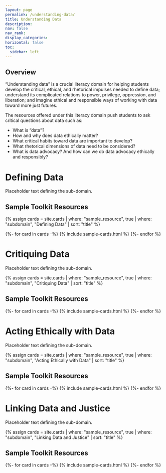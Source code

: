 ```yaml
---
layout: page
permalink: /understanding-data/
title: Understanding Data
description:
nav: false
nav_rank: 
display_categories:
horizontal: false
toc:
  sidebar: left
---
```


## Overview

“Understanding data” is a crucial literacy domain for helping students develop the critical, ethical, and rhetorical impulses needed to define data; understand its complicated relations to power, privilege, oppression, and liberation; and imagine ethical and responsible ways of working with data toward more just futures.

The resources offered under this literacy domain push students to ask critical questions about data such as:

- What is “data”?
- How and why does data ethically matter?
- What critical habits toward data are important to develop?
- What rhetorical dimensions of data need to be considered?
- What is data advocacy? And how can we do data advocacy ethically and responsibly?
  <br>

<div class ="projects">
  <h1 class="category">Defining Data</h1>
</div>

Placeholder text defining the sub-domain.

<div class ="projects">
  <h2 class="category">Sample Toolkit Resources</h2>
</div>

{% assign cards = site.cards | where: "sample_resource", true | where: "subdomain", "Defining Data" | sort: "title" %}

<div class="grid-container">
    {%- for card in cards -%}
        {% include sample-cards.html %}
    {%- endfor %}
</div>

<div class ="projects">
  <h1 class="category">Critiquing Data</h1>
</div>

Placeholder text defining the sub-domain.

{% assign cards = site.cards | where: "sample_resource", true | where: "subdomain", "Critiquing Data" | sort: "title" %}

<div class ="projects">
  <h2 class="category">Sample Toolkit Resources</h2>
</div>

<div class="grid-container">
    {%- for card in cards -%}
        {% include sample-cards.html %}
    {%- endfor %}
</div>

<div class ="projects">
  <h1 class="category">Acting Ethically with Data</h1>
</div>

Placeholder text defining the sub-domain.

{% assign cards = site.cards | where: "sample_resource", true | where: "subdomain", "Acting Ethically with Data" | sort: "title" %}

<div class ="projects">
  <h2 class="category">Sample Toolkit Resources</h2>
</div>

<div class="grid-container">
    {%- for card in cards -%}
        {% include sample-cards.html %}
    {%- endfor %}
</div>

<div class ="projects">
  <h1 class="category">Linking Data and Justice</h1>
</div>

Placeholder text defining the sub-domain.

{% assign cards = site.cards | where: "sample_resource", true | where: "subdomain", "Linking Data and Justice" | sort: "title" %}

<div class ="projects">
  <h2 class="category">Sample Toolkit Resources</h2>
</div>

<div class="grid-container">
    {%- for card in cards -%}
        {% include sample-cards.html %}
    {%- endfor %}
</div>
